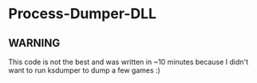 # Process-Dumper-DLL

## WARNING
This code is not the best and was written in ~10 minutes because I didn't want to run ksdumper to dump a few games :)
